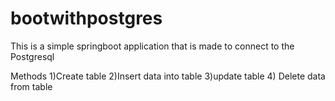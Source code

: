# bootwithpostgres


This is  a simple springboot application that is made to connect to the  Postgresql

Methods
1)Create table
2)Insert data into table
3)update table
4) Delete data from table

